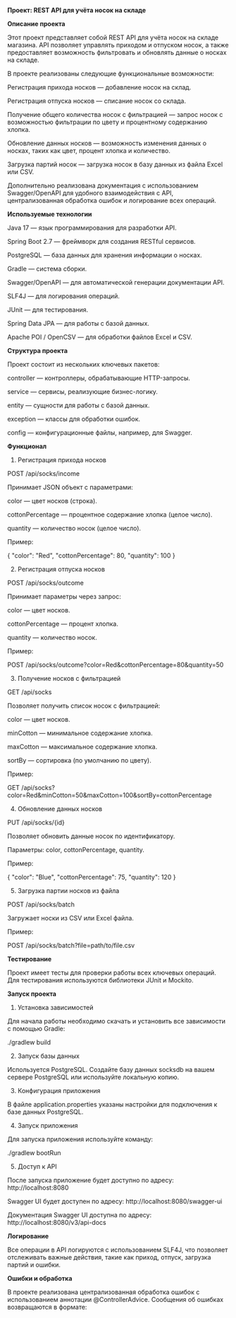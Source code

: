 **Проект: REST API для учёта носок на складе**

**Описание проекта**

Этот проект представляет собой REST API для учёта носок на складе магазина. API позволяет управлять приходом и отпуском носок, а также предоставляет возможность фильтровать и обновлять данные о носках на складе. 

В проекте реализованы следующие функциональные возможности:

Регистрация прихода носков — добавление носок на склад.

Регистрация отпуска носков — списание носок со склада.

Получение общего количества носок с фильтрацией — запрос носок с возможностью фильтрации по цвету и процентному содержанию хлопка.

Обновление данных носков — возможность изменения данных о носках, таких как цвет, процент хлопка и количество.

Загрузка партий носок — загрузка носок в базу данных из файла Excel или CSV.

Дополнительно реализована документация с использованием Swagger/OpenAPI для удобного взаимодействия с API, централизованная обработка ошибок и логирование всех операций.

**Используемые технологии**

Java 17 — язык программирования для разработки API.

Spring Boot 2.7 — фреймворк для создания RESTful сервисов.

PostgreSQL — база данных для хранения информации о носках.

Gradle — система сборки.

Swagger/OpenAPI — для автоматической генерации документации API.

SLF4J — для логирования операций.

JUnit — для тестирования.

Spring Data JPA — для работы с базой данных.

Apache POI / OpenCSV — для обработки файлов Excel и CSV.

**Структура проекта**

Проект состоит из нескольких ключевых пакетов:

controller — контроллеры, обрабатывающие HTTP-запросы.

service — сервисы, реализующие бизнес-логику.

entity — сущности для работы с базой данных.

exception — классы для обработки ошибок.

config — конфигурационные файлы, например, для Swagger.

**Функционал**

1. Регистрация прихода носков

POST /api/socks/income

Принимает JSON объект с параметрами:

color — цвет носков (строка).

cottonPercentage — процентное содержание хлопка (целое число).

quantity — количество носок (целое число).

Пример:


{
  "color": "Red",
  "cottonPercentage": 80,
  "quantity": 100
}


2. Регистрация отпуска носков
   
POST /api/socks/outcome

Принимает параметры через запрос:

color — цвет носков.

cottonPercentage — процент хлопка.

quantity — количество носок.

Пример:


POST /api/socks/outcome?color=Red&cottonPercentage=80&quantity=50


3. Получение носков с фильтрацией
   
GET /api/socks

Позволяет получить список носок с фильтрацией:

color — цвет носков.

minCotton — минимальное содержание хлопка.

maxCotton — максимальное содержание хлопка.

sortBy — сортировка (по умолчанию по цвету).

Пример:


GET /api/socks?color=Red&minCotton=50&maxCotton=100&sortBy=cottonPercentage


4. Обновление данных носков
   
PUT /api/socks/{id}

Позволяет обновить данные носок по идентификатору.

Параметры: color, cottonPercentage, quantity.

Пример:


{
  "color": "Blue",
  "cottonPercentage": 75,
  "quantity": 120
}


5. Загрузка партии носков из файла
 
POST /api/socks/batch

Загружает носки из CSV или Excel файла.


Пример:


POST /api/socks/batch?file=path/to/file.csv


**Тестирование**

Проект имеет тесты для проверки работы всех ключевых операций. Для тестирования используются библиотеки JUnit и Mockito.


**Запуск проекта**

1. Установка зависимостей
   
Для начала работы необходимо скачать и установить все зависимости с помощью Gradle:

./gradlew build

2. Запуск базы данных
   
Используется PostgreSQL. Создайте базу данных socksdb на вашем сервере PostgreSQL или используйте локальную копию.

3. Конфигурация приложения
   
В файле application.properties указаны настройки для подключения к базе данных PostgreSQL.

4. Запуск приложения
   
Для запуска приложения используйте команду:

./gradlew bootRun

5. Доступ к API

После запуска приложение будет доступно по адресу: http://localhost:8080

Swagger UI будет доступен по адресу: http://localhost:8080/swagger-ui

Документация Swagger UI доступна по адресу: http://localhost:8080/v3/api-docs


**Логирование**

Все операции в API логируются с использованием SLF4J, что позволяет отслеживать важные действия, такие как приход, отпуск, загрузка партий и ошибки.

**Ошибки и обработка**

В проекте реализована централизованная обработка ошибок с использованием аннотации @ControllerAdvice. Сообщения об ошибках возвращаются в формате:
